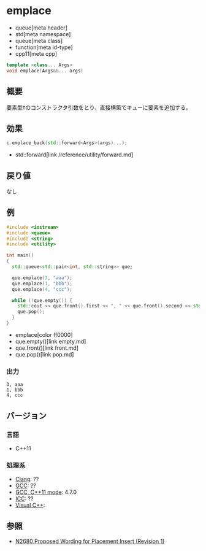 # emplace
* queue[meta header]
* std[meta namespace]
* queue[meta class]
* function[meta id-type]
* cpp11[meta cpp]

```cpp
template <class... Args>
void emplace(Args&&... args)
```

## 概要
要素型`T`のコンストラクタ引数をとり、直接構築でキューに要素を追加する。


## 効果
```cpp
c.emplace_back(std::forward<Args>(args)...);
```
* std::forward[link /reference/utility/forward.md]


## 戻り値
なし


## 例
```cpp example
#include <iostream>
#include <queue>
#include <string>
#include <utility>

int main()
{
  std::queue<std::pair<int, std::string>> que;

  que.emplace(3, "aaa");
  que.emplace(1, "bbb");
  que.emplace(4, "ccc");

  while (!que.empty()) {
    std::cout << que.front().first << ", " << que.front().second << std::endl;
    que.pop();
  }
}
```
* emplace[color ff0000]
* que.empty()[link empty.md]
* que.front()[link front.md]
* que.pop()[link pop.md]

### 出力
```
3, aaa
1, bbb
4, ccc
```

## バージョン
### 言語
- C++11

### 処理系
- [Clang](/implementation.md#clang): ??
- [GCC](/implementation.md#gcc): ??
- [GCC, C++11 mode](/implementation.md#gcc): 4.7.0
- [ICC](/implementation.md#icc): ??
- [Visual C++](/implementation.md#visual_cpp): 


## 参照
- [N2680 Proposed Wording for Placement Insert (Revision 1)](http://www.open-std.org/jtc1/sc22/wg21/docs/papers/2008/n2680.pdf)

